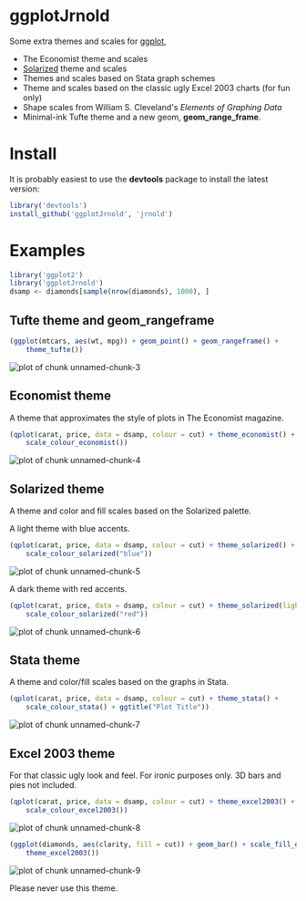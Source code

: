 # ggplotJrnold

Some extra themes and scales for [ggplot](http://had.co.nz/ggplot2/),

- The Economist theme and scales
- [Solarized](http://ethanschoonover.com/solarized) theme and scales
- Themes and scales based on Stata graph schemes
- Theme and scales based on the classic ugly Excel 2003 charts (for fun only)
- Shape scales from William S. Cleveland's *Elements of Graphing Data*
- Minimal-ink Tufte theme and a new geom, **geom_range_frame**.

# Install 

It is probably easiest to use the **devtools** package to install the latest version:




```r
library('devtools')
install_github('ggplotJrnold', 'jrnold')
```

# Examples


```r
library('ggplot2')
library('ggplotJrnold')
dsamp <- diamonds[sample(nrow(diamonds), 1000), ]
```


## Tufte theme and geom_rangeframe


```r
(ggplot(mtcars, aes(wt, mpg)) + geom_point() + geom_rangeframe() + 
    theme_tufte())
```

![plot of chunk unnamed-chunk-3](http://i.imgur.com/FO2wD.png) 


## Economist theme

A theme that approximates the style of plots in The Economist
magazine.


```r
(qplot(carat, price, data = dsamp, colour = cut) + theme_economist() + 
    scale_colour_economist())
```

![plot of chunk unnamed-chunk-4](http://i.imgur.com/j2Ngl.png) 


## Solarized theme

A theme and color and fill scales based on the Solarized palette.

A light theme with blue accents. 


```r
(qplot(carat, price, data = dsamp, colour = cut) + theme_solarized() + 
    scale_colour_solarized("blue"))
```

![plot of chunk unnamed-chunk-5](http://i.imgur.com/DxQCi.png) 


A dark theme with red accents.


```r
(qplot(carat, price, data = dsamp, colour = cut) + theme_solarized(light = FALSE) + 
    scale_colour_solarized("red"))
```

![plot of chunk unnamed-chunk-6](http://i.imgur.com/Lgk1H.png) 


## Stata theme 

A theme and color/fill scales based on the graphs in Stata.


```r
(qplot(carat, price, data = dsamp, colour = cut) + theme_stata() + 
    scale_colour_stata() + ggtitle("Plot Title"))
```

![plot of chunk unnamed-chunk-7](http://i.imgur.com/8MVWE.png) 


## Excel 2003 theme

For that classic ugly look and feel. For ironic purposes only. 3D bars
and pies not included.


```r
(qplot(carat, price, data = dsamp, colour = cut) + theme_excel2003() + 
    scale_colour_excel2003())
```

![plot of chunk unnamed-chunk-8](http://i.imgur.com/mXCBi.png) 



```r
(ggplot(diamonds, aes(clarity, fill = cut)) + geom_bar() + scale_fill_excel2003(fill = TRUE) + 
    theme_excel2003())
```

![plot of chunk unnamed-chunk-9](http://i.imgur.com/E3KZu.png) 


Please never use this theme.

